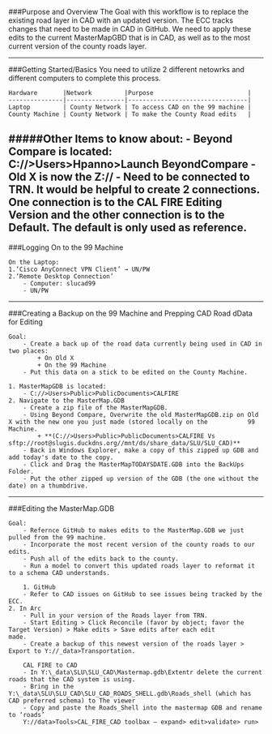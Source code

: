 ###Purpose and Overview
The Goal with this workflow is to replace the existing road layer in CAD with an updated version. The ECC tracks changes that need to be made in CAD in GitHub. We need to apply these edits to the current MasterMapGBD that is in CAD, as well as to the most current version of the county roads layer. 

---
###Getting Started/Basics
You need to utilize 2 different netowrks and different computers to complete this process. 

	Hardware       |Network         |Purpose                          |
	---------------|----------------|---------------------------------|
	Laptop         | County Network | To access CAD on the 99 machine |
	County Machine | County Network | To make the County Road edits   |
	
#####Other Items to know about:
	- Beyond Compare is located: C://>Users>Hpanno>Launch BeyondCompare
	- Old X is now the Z://
	- Need to be connected to TRN. It would be helpful to create 2 connections. One connection is to the CAL FIRE Editing Version and 		the other connection is to the Default. The default is only used as reference. 
---
###Logging On to the 99 Machine

	On the Laptop: 
	1.‘Cisco AnyConnect VPN Client’ → UN/PW
	2.‘Remote Desktop Connection’
		- Computer: slucad99
		- UN/PW 

---
###Creating a Backup on the 99 Machine and Prepping CAD Road dData for Editing

	Goal:
		- Create a back up of the road data currently being used in CAD in two places:
			+ On Old X
			+ On the 99 Machine
		- Put this data on a stick to be edited on the County Machine.

	1. MasterMapGDB is located:
		- C://>Users>Public>PublicDocuments>CALFIRE
	2. Navigate to the MasterMap.GDB
		- Create a zip file of the MasterMapGDB.
		- Using Beyond Compare, Overwrite the old MasterMapGDB.zip on Old X with the new one you just made (stored locally on the 			99 Machine.
			+ **(C://>Users>Public>PublicDocuments>CALFIRE Vs sftp://root@slugis.duckdns.org//mnt/ds/share_data/SLU/SLU_CAD)**
		- Back in Windows Explorer, make a copy of this zipped up GDB and add today's date to the copy. 
		- Click and Drag the MasterMapTODAYSDATE.GDB into the BackUps Folder.
		- Put the other zipped up version of the GDB (the one without the date) on a thumbdrive.
		
---
###Editing the MasterMap.GDB

	Goal:
		- Refernce GitHub to makes edits to the MasterMap.GDB we just pulled from the 99 machine. 
		- Incorporate the most recent version of the county roads to our edits.
		- Push all of the edits back to the county.
		- Run a model to convert this updated roads layer to reformat it to a schema CAD understands.
    
    	1. GitHub
		- Refer to CAD issues on GitHub to see issues being tracked by the ECC.
	2. In Arc
		- Pull in your version of the Roads layer from TRN.
		- Start Editing > Click Reconcile (favor by object; favor the Target Version) > Make edits > Save edits after each edit 		made. 
		- Create a backup of this newest version of the roads layer > Export to Y://_data>Transportation.
		
		CAL FIRE to CAD
		- In Y:\_data\SLU\SLU_CAD\Mastermap.gdb\Extentr delete the current roads that the CAD system is using.
		- Bring in the Y:\_data\SLU\SLU_CAD\SLU_CAD_ROADS_SHELL.gdb\Roads_shell (which has CAD preferred schema) to The viewer
		- Copy and paste the Roads_Shell into the mastermap GDB and rename to ‘roads’
		Y://data>Tools>CAL_FIRE_CAD toolbax – expand> edit>validate> run>

    
	

